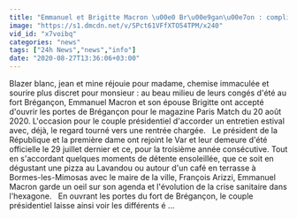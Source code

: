 ```yaml
---
title: "Emmanuel et Brigitte Macron \u00e0 Br\u00e9gan\u00e7on : complicit\u00e9 et d\u00e9contraction"
image: "https://s1.dmcdn.net/v/SPct61VFfXTO54TPM/x240"
vid_id: "x7voibq"
categories: "news"
tags: ["24h News","news","info"]
date: "2020-08-27T13:36:06+03:00"
---
```

Blazer blanc, jean et mine réjouie pour madame, chemise immaculée et sourire plus discret pour monsieur : au beau milieu de leurs congés d'été au fort Brégançon, Emmanuel Macron et son épouse Brigitte ont accepté d'ouvrir les portes de Brégançon pour le magazine Paris Match du 20 août 2020. L'occasion pour le couple présidentiel d'accorder un entretien estival avec, déjà, le regard tourné vers une rentrée chargée.    Le président de la République et la première dame ont rejoint le Var et leur demeure d'été officielle le 29 juillet dernier et ce, pour la troisième année consécutive. Tout en s'accordant quelques moments de détente ensoleillée, que ce soit en dégustant une pizza au Lavandou ou autour d'un café en terrasse à Bormes-les-Mimosas avec le maire de la ville, François Arizzi, Emmanuel Macron garde un oeil sur son agenda et l'évolution de la crise sanitaire dans l'hexagone.     En ouvrant les portes du fort de Brégançon, le couple présidentiel laisse ainsi voir les différents é ...
